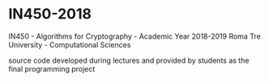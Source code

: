 # IN450-2018

IN450 - Algorithms for Cryptography - Academic Year 2018-2019 
Roma Tre University - Computational Sciences

source code developed during lectures and provided by students as the final programming project



